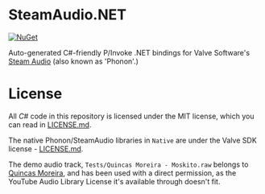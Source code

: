 # SteamAudio.NET
[![NuGet](https://img.shields.io/nuget/v/SteamAudio.NET.svg)](https://www.nuget.org/packages/SteamAudio.NET)

Auto-generated C#-friendly P/Invoke .NET bindings for Valve Software's [Steam Audio](https://valvesoftware.github.io/steam-audio/) (also known as 'Phonon'.)

# License
All *C#* code in this repository is licensed under the MIT license, which you can read in [LICENSE.md](https://github.com/Mirsario/SteamAudio.NET/blob/master/LICENSE.md).

The native Phonon/SteamAudio libraries in `Native` are under the Valve SDK license - [LICENSE.md](https://github.com/Mirsario/SteamAudio.NET/blob/master/LICENSE.md#L25).

The demo audio track, `Tests/Quincas Moreira - Moskito.raw` belongs to [Quincas Moreira](https://www.quincasmoreira.com/), and has been used with a direct permission, as the YouTube Audio Library License it's available through doesn't fit.
